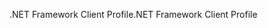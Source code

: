 <span data-ttu-id="e6377-101">.NET Framework Client Profile</span><span class="sxs-lookup"><span data-stu-id="e6377-101">.NET Framework Client Profile</span></span>